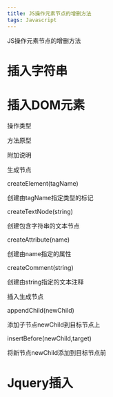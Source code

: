 ```yaml
---
title: JS操作元素节点的增删方法
tags: Javascript
---
```


JS操作元素节点的增删方法

<!--more-->

# 插入字符串

# 插入DOM元素

操作类型

方法原型

附加说明

生成节点

createElement(tagName)

创建由tagName指定类型的标记

createTextNode(string)

创建包含字符串的文本节点

createAttribute(name)

创建由name指定的属性

createComment(string)

创建由string指定的文本注释

插入生成节点

 appendChild(newChild)

添加子节点newChild到目标节点上

insertBefore(newChild,target)

将新节点newChild添加到目标节点前

# Jquery插入